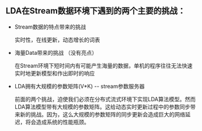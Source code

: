 LDA在Stream数据环境下遇到的两个主要的挑战：
---------
+ Stream数据的特点带来的挑战
    
    实时性，在线更新，动态增长的词表
    
+ 海量Data带来的挑战 （没有亮点）
    
    在Stream环境下短时间内有可能产生海量的数据，单机的程序往往无法快速实时地更新模型和作出即时的响应
+ LDA拥有大规模的参数矩阵(V\*K) -- stream参数服务器
  
    前面的两个挑战，迫使我们必须在分布式流式环境下实现LDA算法模型。然而LDA算法模型带有大规模的参数矩阵。这给动态实时更新过程中的参数同步带来新的挑战。因为，这么大规模的参数矩阵的同步更新会造成巨大的网络延迟，将会造成系统的性能瓶颈。
